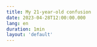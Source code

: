 ```yaml
---
title: My 21-year-old confusion
date: 2023-04-28T12:00:00.000
lang: en
duration: 1min
layout: 'default'
---
```


<Title />

I often wonder how I developed the ability to handle immense pressure and work tirelessly for six months without any complaints. It's as if I am like a resilient batch of chives.
